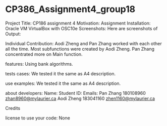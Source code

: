 # CP386_Assignment4_group18
Project Title: CP186 assignment 4
Motivation: Assignment
Installation: Oracle VM VirtualBox with OSC10e
Screenshots: 
Here are screenshots of Output:
 
 
 
Individual Contribution:
Aodi Zheng and Pan Zhang worked with each other all the time. Most subfunctions were created by Aodi Zheng. Pan Zhang concentrated more on Main function.

features:
Using bank algorithms.

tests cases:
We tested it the same as A4 description.

use examples:
We tested it the same as A4 description.

about developers:
Name:            Student ID:        Emails:
Pan Zhang         180108960        zhan8960@mylaurier.ca
Aodi Zheng        183041160        zhen1160@mylaurier.ca

Credits     


license to use your code:
None


